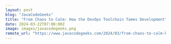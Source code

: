 ```yaml
---
layout: post
blog: "JavaCodeGeeks"
title: "From Chaos to Calm: How the DevOps Toolchain Tames Development"
date: 2024-03-22T07:00:00Z
image: images/javacodegeeks.png
remote_url: "https://www.javacodegeeks.com/2024/03/from-chaos-to-calm-how-the-devops-toolchain-tames-development.html"
---
```

